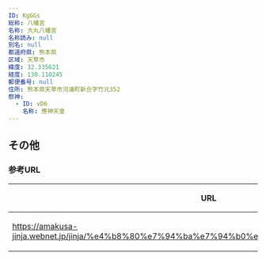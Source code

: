 ```yaml
---
ID: KgGGs
総称: 八幡宮
名称: 大丸八幡宮
名称読み: null
別名: null
都道府県: 熊本県
区域: 天草市
緯度: 32.335621
経度: 130.110245
郵便番号: null
住所: 熊本県天草市河浦町新合字竹元352
祭神:
  - ID: vD6
    名称: 應神天皇
---
```


## その他

### 参考URL

| URL                                                                                           | 説明   |
| --------------------------------------------------------------------------------------------- | ------ |
| https://amakusa-jinja.webnet.jp/jinja/%e4%b8%80%e7%94%ba%e7%94%b0%e5%85%ab%e5%b9%a1%e5%ae%ae/ | 神社庁 |
